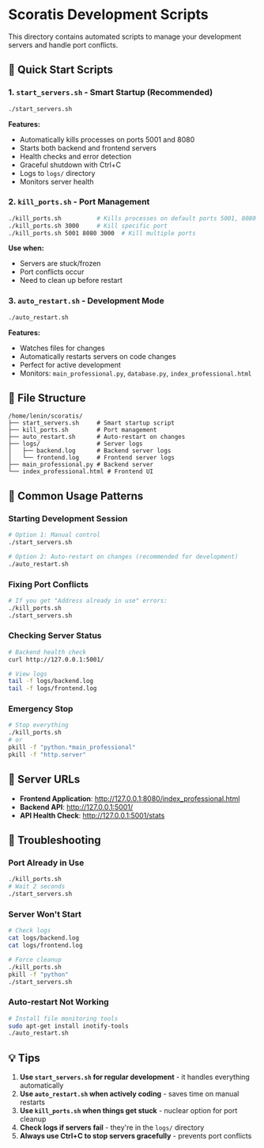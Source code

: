 # Scoratis Development Scripts

This directory contains automated scripts to manage your development servers and handle port conflicts.

## 🚀 Quick Start Scripts

### 1. `start_servers.sh` - Smart Startup (Recommended)
```bash
./start_servers.sh
```
**Features:**
- Automatically kills processes on ports 5001 and 8080
- Starts both backend and frontend servers
- Health checks and error detection
- Graceful shutdown with Ctrl+C
- Logs to `logs/` directory
- Monitors server health

### 2. `kill_ports.sh` - Port Management
```bash
./kill_ports.sh          # Kills processes on default ports 5001, 8080
./kill_ports.sh 3000     # Kill specific port
./kill_ports.sh 5001 8080 3000  # Kill multiple ports
```
**Use when:**
- Servers are stuck/frozen
- Port conflicts occur
- Need to clean up before restart

### 3. `auto_restart.sh` - Development Mode
```bash
./auto_restart.sh
```
**Features:**
- Watches files for changes
- Automatically restarts servers on code changes
- Perfect for active development
- Monitors: `main_professional.py`, `database.py`, `index_professional.html`

## 📁 File Structure
```
/home/lenin/scoratis/
├── start_servers.sh     # Smart startup script
├── kill_ports.sh        # Port management
├── auto_restart.sh      # Auto-restart on changes
├── logs/                # Server logs
│   ├── backend.log      # Backend server logs
│   └── frontend.log     # Frontend server logs
├── main_professional.py # Backend server
└── index_professional.html # Frontend UI
```

## 🎯 Common Usage Patterns

### Starting Development Session
```bash
# Option 1: Manual control
./start_servers.sh

# Option 2: Auto-restart on changes (recommended for development)
./auto_restart.sh
```

### Fixing Port Conflicts
```bash
# If you get "Address already in use" errors:
./kill_ports.sh
./start_servers.sh
```

### Checking Server Status
```bash
# Backend health check
curl http://127.0.0.1:5001/

# View logs
tail -f logs/backend.log
tail -f logs/frontend.log
```

### Emergency Stop
```bash
# Stop everything
./kill_ports.sh
# or
pkill -f "python.*main_professional"
pkill -f "http.server"
```

## 🔧 Server URLs

- **Frontend Application**: http://127.0.0.1:8080/index_professional.html
- **Backend API**: http://127.0.0.1:5001/
- **API Health Check**: http://127.0.0.1:5001/stats

## 🚨 Troubleshooting

### Port Already in Use
```bash
./kill_ports.sh
# Wait 2 seconds
./start_servers.sh
```

### Server Won't Start
```bash
# Check logs
cat logs/backend.log
cat logs/frontend.log

# Force cleanup
./kill_ports.sh
pkill -f "python"
./start_servers.sh
```

### Auto-restart Not Working
```bash
# Install file monitoring tools
sudo apt-get install inotify-tools
./auto_restart.sh
```

## 💡 Tips

1. **Use `start_servers.sh` for regular development** - it handles everything automatically
2. **Use `auto_restart.sh` when actively coding** - saves time on manual restarts
3. **Use `kill_ports.sh` when things get stuck** - nuclear option for port cleanup
4. **Check logs if servers fail** - they're in the `logs/` directory
5. **Always use Ctrl+C to stop servers gracefully** - prevents port conflicts